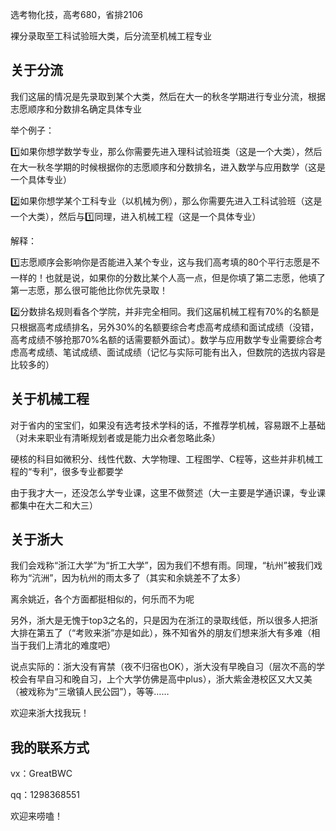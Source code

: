 选考物化技，高考680，省排2106

裸分录取至工科试验班大类，后分流至机械工程专业
## **关于分流**

我们这届的情况是先录取到某个大类，然后在大一的秋冬学期进行专业分流，根据志愿顺序和分数排名确定具体专业

举个例子：

1️⃣如果你想学数学专业，那么你需要先进入理科试验班类（这是一个大类），然后在大一秋冬学期的时候根据你的志愿顺序和分数排名，进入数学与应用数学（这是一个具体专业）

2️⃣如果你想学某个工科专业（以机械为例），那么你需要先进入工科试验班（这是一个大类），然后与1️⃣同理，进入机械工程（这是一个具体专业）

解释：

1️⃣志愿顺序会影响你是否能进入某个专业，这与我们高考填的80个平行志愿是不一样的！也就是说，如果你的分数比某个人高一点，但是你填了第二志愿，他填了第一志愿，那么很可能他比你优先录取！

2️⃣分数排名规则看各个学院，并非完全相同。我们这届机械工程有70%的名额是只根据高考成绩排名，另外30%的名额要综合考虑高考成绩和面试成绩（没错，高考成绩不够抢那70%名额的话需要额外面试）。数学与应用数学专业需要综合考虑高考成绩、笔试成绩、面试成绩（记忆与实际可能有出入，但数院的选拔内容是比较多的）

## **关于机械工程**

对于省内的宝宝们，如果没有选考技术学科的话，不推荐学机械，容易跟不上基础（对未来职业有清晰规划者或是能力出众者忽略此条）

硬核的科目如微积分、线性代数、大学物理、工程图学、C程等，这些并非机械工程的“专利”，很多专业都要学

由于我才大一，还没怎么学专业课，这里不做赘述（大一主要是学通识课，专业课都集中在大二和大三）

## **关于浙大**
我们会戏称“浙江大学”为“折工大学”，因为我们不想有雨。同理，“杭州”被我们戏称为“沆洲”，因为杭州的雨太多了（其实和余姚差不了太多）

离余姚近，各个方面都挺相似的，何乐而不为呢

另外，浙大是无愧于top3之名的，只是因为在浙江的录取线低，所以很多人把浙大排在第五了（“考败来浙”亦是如此），殊不知省外的朋友们想来浙大有多难（相当于我们上清北的难度吧）

说点实际的：浙大没有宵禁（夜不归宿也OK），浙大没有早晚自习（层次不高的学校会有早自习和晚自习，上个大学仿佛是高中plus），浙大紫金港校区又大又美（被戏称为“三墩镇人民公园”），等等……

欢迎来浙大找我玩！
## **我的联系方式**

vx：GreatBWC

qq：1298368551

欢迎来唠嗑！